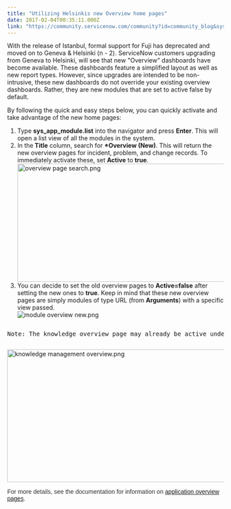 ```yaml
---
title: "Utilizing Helsinkis new Overview home pages"
date: 2017-02-04T00:35:11.000Z
link: "https://community.servicenow.com/community?id=community_blog&sys_id=02bdaaa9dbd0dbc01dcaf3231f9619c4"
---
```

<p>With the release of Istanbul, formal support for Fuji has deprecated and moved on to Geneva &amp; Helsinki (n - 2). ServiceNow customers upgrading from Geneva to Helsinki, will see that new "Overview" dashboards have become available. These dashboards feature a simplified layout as well as new report types. However, since upgrades are intended to be non-intrusive, these new dashboards do not override your existing overview dashboards. Rather, they are new modules that are set to active false by default.</p><p></p><p>By following the quick and easy steps below, you can quickly activate and take advantage of the new home pages:</p><p></p><ol><li>Type <strong>sys_app_module.list</strong> into the navigator and press <strong>Enter</strong>. This will open a list view of all the modules in the system.</li><li>In the<strong> Title</strong> column, search for <strong>*Overview (New)</strong>. This will return the new overview pages for incident, problem, and change records. To immediately activate these, set <strong>Active</strong> to <strong>true</strong>.<br/><img   alt="overview page search.png" class="image-4 jive-image" src="570a408adb5cdb048c8ef4621f9619b3.iix" style="width: 620px; height: 275px; display: block; margin-left: auto; margin-right: auto;"/></li><li>You can decide to set the old overview pages to <strong>Active=false</strong> after setting the new ones to <strong>true</strong>. Keep in mind that these new overview pages are simply modules of type URL (from <strong>Arguments</strong>) with a specific view passed.<br/><img   alt="module overview new.png" class="image-5 jive-image" src="d424ab75db50dfc0b322f4621f9619e2.iix" style="height: auto; display: block; margin-left: auto; margin-right: auto;"/></li></ol><pre __default_attr="info" __jive_macro_name="alert" alert="info" class="jive_text_macro jive_macro_alert" data-renderedposition="968.55908203125_7.986111640930176_1191_62"><p>Note: The knowledge overview page may already be active under the Knowledge Management application. If not, there is an additional overview home page for knowledge pointing to the <strong>knowledge_management_overview</strong> view.</p></pre><p><img   alt="knowledge management overview.png" class="image-6 jive-image" src="b977098edb549f048c8ef4621f961919.iix" style="width: 620px; height: 309px; display: block; margin-left: auto; margin-right: auto;"/></p><p></p><p style="font-family: arial, sans-serif; color: #666666;"><span style="font-weight: inherit; font-style: inherit; font-family: inherit; color: #303030;">For more details, see the documentation for information on <a title="ocs.servicenow.com/bundle/helsinki-performance-analytics-and-reporting/page/use/reporting/reference/r_AppOverviewHomepages.html" href="https://docs.servicenow.com/bundle/helsinki-performance-analytics-and-reporting/page/use/reporting/reference/r_AppOverviewHomepages.html">application overview pages</a>.</span></p>